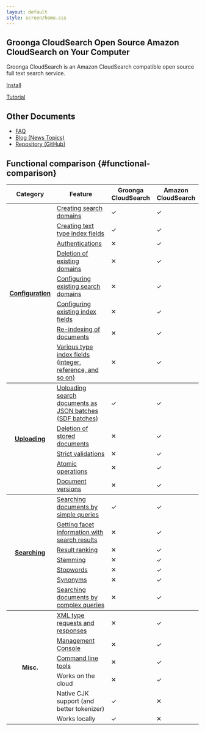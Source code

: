 ```yaml
---
layout: default
style: screen/home.css
---
```


<section id="cover">
  <h1><span class="main-title">Groonga CloudSearch</span>
      <span class="sub-title">Open Source Amazon CloudSearch on Your Computer</span></h1>

  <p id="description">Groonga CloudSearch is an Amazon CloudSearch
     compatible open source full text search service.</p>

  <div id="featured">
    <p id="install"><a href="install/">Install</a></p>
    <p id="tutorial"><a href="tutorial/">Tutorial</a></p>
  </div>
</section>


<section id="other-documents">
  <h2>Other Documents</h2>
  <ul>
    <li><a href="/faq/">FAQ</a></li>
    <li><a href="/blog/">Blog (News Topics)</a></li>
    <li><a href="https://github.com/groonga/gcs">Repository (GitHub)</a></li>
  </ul>
</section>


## Functional comparison {#functional-comparison}

<table id="functional-comparison-table">
  <thead>
  <tr>
    <th>Category</th>
    <th>Feature</th>
    <th>Groonga CloudSearch</th>
    <th>Amazon CloudSearch</th>
  </tr>
  </thead>

  <tbody id="functional-comparison-configuration">
  <tr>
    <th rowspan="9"><a href="http://docs.amazonwebservices.com/cloudsearch/latest/developerguide/ConfigAPI.html">Configuration</a></th>
    <td><a href="http://docs.amazonwebservices.com/cloudsearch/latest/developerguide/creatingdomains.html">Creating search domains</a></td>
    <td class="functional-ok">&#x2713;</td><td class="functional-ok">&#x2713;</td>
  </tr>
  <tr>
    <td><a href="http://docs.amazonwebservices.com/cloudsearch/latest/developerguide/configureindexfields.html">Creating text type index fields</a></td>
    <td class="functional-ok">&#x2713;</td><td class="functional-ok">&#x2713;</td>
  </tr>
  <tr>
    <td><a href="http://docs.amazonwebservices.com/cloudsearch/latest/developerguide/requestauth.html">Authentications</a></td>
    <td class="functional-ng">&#x2715;</td><td class="functional-ok">&#x2713;</td>
  </tr>
  <tr>
    <td><a href="http://docs.amazonwebservices.com/cloudsearch/latest/developerguide/deletedomain.html">Deletion of existing domains</a></td>
    <td class="functional-ng">&#x2715;</td><td class="functional-ok">&#x2713;</td>
  </tr>
  <tr>
    <td><a href="http://docs.amazonwebservices.com/cloudsearch/latest/developerguide/configureaccess.html">Configuring existing search domains</a></td>
    <td class="functional-ng">&#x2715;</td><td class="functional-ok">&#x2713;</td>
  </tr>
  <tr>
    <td><a href="http://docs.amazonwebservices.com/cloudsearch/latest/developerguide/configureindexfields.html">Configuring existing index fields</a></td>
    <td class="functional-ng">&#x2715;</td><td class="functional-ok">&#x2713;</td>
  </tr>
  <tr>
    <td><a href="http://docs.amazonwebservices.com/cloudsearch/latest/developerguide/indexing.html">Re-indexing of documents</a></td>
    <td class="functional-ng">&#x2715;</td><td class="functional-ok">&#x2713;</td>
  </tr>
  <tr>
    <td><a href="http://docs.amazonwebservices.com/cloudsearch/latest/developerguide/configureindexfields.html">Various type index fields (integer, reference, and so on)</a></td>
    <td class="functional-ng">&#x2715;</td><td class="functional-ok">&#x2713;</td>
  </tr>
  </tbody>

  <tbody id="functional-comparison-uploading">
  <tr>
    <th rowspan="5"><a href="http://docs.amazonwebservices.com/cloudsearch/latest/developerguide/DocSvcAPI.html">Uploading</a></th>
    <td><a href="http://docs.amazonwebservices.com/cloudsearch/latest/developerguide/senddata.html">Uploading search documents as JSON batches (SDF batches)</a></td>
    <td class="functional-ok">&#x2713;</td><td class="functional-ok">&#x2713;</td>
  </tr>
  <tr>
    <td><a href="http://docs.amazonwebservices.com/cloudsearch/latest/developerguide/deldocs.html">Deletion of stored documents</a></td>
    <td class="functional-ng">&#x2715;</td><td class="functional-ok">&#x2713;</td>
  </tr>
  <tr>
    <td><a href="http://docs.amazonwebservices.com/cloudsearch/latest/developerguide/Limits.html">Strict validations</a></td>
    <td class="functional-ng">&#x2715;</td><td class="functional-ok">&#x2713;</td>
  </tr>
  <tr>
    <td><a href="http://docs.amazonwebservices.com/cloudsearch/latest/developerguide/creatingsdf.html">Atomic operations</a></td>
    <td class="functional-ng">&#x2715;</td><td class="functional-ok">&#x2713;</td>
  </tr>
  <tr>
    <td><a href="http://docs.amazonwebservices.com/cloudsearch/latest/developerguide/versioning.html">Document versions</a></td>
    <td class="functional-ng">&#x2715;</td><td class="functional-ok">&#x2713;</td>
  </tr>
  </tbody>

  <tbody id="functional-comparison-searching">
  <tr>
    <th rowspan="7"><a href="http://docs.amazonwebservices.com/cloudsearch/latest/developerguide/SearchAPI.html">Searching</a></th>
    <td><a href="http://docs.amazonwebservices.com/cloudsearch/latest/developerguide/simplesearches.html">Searching documents by simple queries</a></td>
    <td class="functional-ok">&#x2713;</td><td class="functional-ok">&#x2713;</td>
  </tr>
  <tr>
    <td><a href="http://docs.amazonwebservices.com/cloudsearch/latest/developerguide/faceting.html">Getting facet information with search results</a></td>
    <td class="functional-ng">&#x2715;</td><td class="functional-ok">&#x2713;</td>
  </tr>
  <tr>
    <td><a href="http://docs.amazonwebservices.com/cloudsearch/latest/developerguide/tuneranking.html">Result ranking</a></td>
    <td class="functional-ng">&#x2715;</td><td class="functional-ok">&#x2713;</td>
  </tr>
  <tr>
    <td><a href="http://docs.amazonwebservices.com/cloudsearch/latest/developerguide/stemmingopts.html">Stemming</a></td>
    <td class="functional-ng">&#x2715;</td><td class="functional-ok">&#x2713;</td>
  </tr>
  <tr>
    <td><a href="http://docs.amazonwebservices.com/cloudsearch/latest/developerguide/stoppingopts.html">Stopwords</a></td>
    <td class="functional-ng">&#x2715;</td><td class="functional-ok">&#x2713;</td>
  </tr>
  <tr>
    <td><a href="http://docs.amazonwebservices.com/cloudsearch/latest/developerguide/synonymopts.html">Synonyms</a></td>
    <td class="functional-ng">&#x2715;</td><td class="functional-ok">&#x2713;</td>
  </tr>
  <tr>
    <td><a href="http://docs.amazonwebservices.com/cloudsearch/latest/developerguide/searching.html">Searching documents by complex queries</a></td>
    <td class="functional-ng">&#x2715;</td><td class="functional-ok">&#x2713;</td>
  </tr>
  </tbody>

  <tbody id="functional-comparison-misc">
  <tr>
    <th rowspan="6">Misc.</th>
    <td><a href="http://docs.amazonwebservices.com/cloudsearch/latest/developerguide/DocumentsBatch.XML.html">XML type requests and responses</a></td>
    <td class="functional-ng">&#x2715;</td><td class="functional-ok">&#x2713;</td>
  </tr>
  <tr>
    <td><a href="https://console.aws.amazon.com/cloudsearch/home/">Management Console</a></td>
    <td class="functional-ng">&#x2715;</td><td class="functional-ok">&#x2713;</td>
  </tr>
  <tr>
    <td><a href="http://docs.amazonwebservices.com/cloudsearch/latest/developerguide/SvcCLT.html">Command line tools</a></td>
    <td class="functional-ng">&#x2715;</td><td class="functional-ok">&#x2713;</td>
  </tr>
  <tr>
    <td>Works on the cloud</td>
    <td class="functional-ng">&#x2715;</td><td class="functional-ok">&#x2713;</td>
  </tr>
  <tr>
    <td>Native CJK support (and better tokenizer)</td>
    <td class="functional-ok">&#x2713;</td><td class="functional-ng">&#x2715;</td>
  </tr>
  <tr>
    <td>Works locally</td>
    <td class="functional-ok">&#x2713;</td><td class="functional-ng">&#x2715;</td>
  </tr>
  </tbody>
</table>
